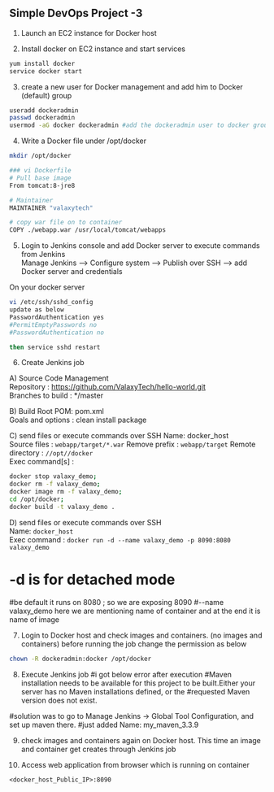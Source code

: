 ## Simple DevOps Project -3 


1. Launch an EC2 instance for Docker host

2. Install docker on EC2 instance and start services 
  ```sh 
  yum install docker
  service docker start
  ```

3. create a new user for Docker management and add him to Docker (default) group
```sh
useradd dockeradmin
passwd dockeradmin
usermod -aG docker dockeradmin #add the dockeradmin user to docker group

```

4. Write a Docker file under /opt/docker

```sh
mkdir /opt/docker

### vi Dockerfile
# Pull base image 
From tomcat:8-jre8 

# Maintainer
MAINTAINER "valaxytech" 

# copy war file on to container 
COPY ./webapp.war /usr/local/tomcat/webapps
```

5. Login to Jenkins console and add Docker server to execute commands from Jenkins  
Manage Jenkins --> Configure system -->  Publish over SSH --> add Docker server and credentials

On your docker server
```sh
vi /etc/ssh/sshd_config
update as below
PasswordAuthentication yes
#PermitEmptyPasswords no
#PasswordAuthentication no

then service sshd restart

```
6. Create Jenkins job 

A) Source Code Management  
 Repository : https://github.com/ValaxyTech/hello-world.git  
 Branches to build : */master  

B) Build
 Root POM: pom.xml  
 Goals and options : clean install package  
 
C) send files or execute commands over SSH
 Name: docker_host  
 Source files	: `webapp/target/*.war`
 Remove prefix	: `webapp/target`
 Remote directory	: `//opt//docker`  
 Exec command[s]	: 
  ```sh
  docker stop valaxy_demo;
  docker rm -f valaxy_demo;
  docker image rm -f valaxy_demo;
  cd /opt/docker;
  docker build -t valaxy_demo .
  ```

D) send files or execute commands over SSH  
  Name: `docker_host`  
  Exec command	: `docker run -d --name valaxy_demo -p 8090:8080 valaxy_demo` 
 # -d is for detached mode
 #be default it runs on 8080 ; so we are exposing 8090
 #--name valaxy_demo here we are mentioning name of container and at the end it is name of image
  

7. Login to Docker host and check images and containers. (no images and containers)
before running the job change the permission as below 
 ```sh
chown -R dockeradmin:docker /opt/docker
 ```
8. Execute Jenkins job
#i got below error after execution
#Maven installation needs to be available for this project to be built.Either your server has no Maven installations defined, or the #requested Maven version does not exist.

#solution was to go to Manage Jenkins -> Global Tool Configuration, and set up maven there.
#just added Name: my_maven_3.3.9

9. check images and containers again on Docker host. This time an image and container get creates through Jenkins job

10. Access web application from browser which is running on container
```
<docker_host_Public_IP>:8090
```
